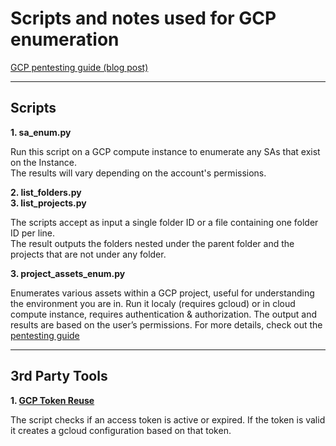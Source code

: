 # Scripts and notes used for GCP enumeration

[GCP pentesting guide (blog post)](https://cybins.substack.com/p/gcp-pentesting)

---
## Scripts 

**1. sa_enum.py**  

Run this script on a GCP compute instance to enumerate any SAs that exist on the Instance.  
The results will vary depending on the account's permissions.  

**2. list_folders.py**  
**3. list_projects.py**  

The scripts accept as input a single folder ID or a file containing one folder ID per line.  
The result outputs the folders nested under the parent folder and the projects that are not under any folder.  

**3. project_assets_enum.py**  

Enumerates various assets within a GCP project, useful for understanding the environment you are in. Run it localy (requires gcloud) or in cloud compute instance, requires authentication & authorization. The output and results are based on the user’s permissions.
For more details, check out the [pentesting guide](https://slashparity.com/?p=938#Enumeration_Script)  

---  

## 3rd Party Tools  

**1. [GCP Token Reuse](https://github.com/RedTeamOperations/GCPTokenReuse)**  

The script checks if an access token is active or expired. If the token is valid it creates a gcloud configuration based on that token.  
